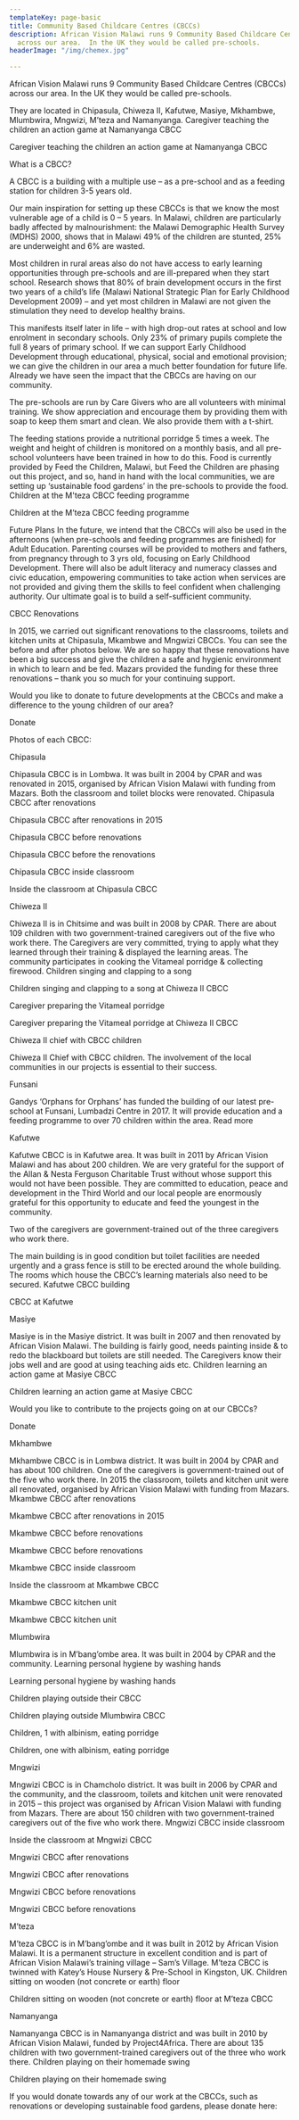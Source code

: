 ```yaml
---
templateKey: page-basic
title: Community Based Childcare Centres (CBCCs)
description: African Vision Malawi runs 9 Community Based Childcare Centres (CBCCs)
  across our area.  In the UK they would be called pre-schools.
headerImage: "/img/chemex.jpg"

---
```

African Vision Malawi runs 9 Community Based Childcare Centres (CBCCs) across our area. In the UK they would be called pre-schools.

They are located in Chipasula, Chiweza II, Kafutwe, Masiye, Mkhambwe, Mlumbwira, Mngwizi, M’teza and Namanyanga.
Caregiver teaching the children an action game at Namanyanga CBCC

Caregiver teaching the children an action game at Namanyanga CBCC

What is a CBCC?

A CBCC is a building with a multiple use – as a pre-school and as a feeding station for children 3-5 years old.

Our main inspiration for setting up these CBCCs is that we know the most vulnerable age of a child is 0 – 5 years. In Malawi, children are particularly badly affected by malnourishment: the Malawi Demographic Health Survey (MDHS) 2000, shows that in Malawi 49% of the children are stunted, 25% are underweight and 6% are wasted.

Most children in rural areas also do not have access to early learning opportunities through pre-schools and are ill-prepared when they start school. Research shows that 80% of brain development occurs in the first two years of a child’s life (Malawi National Strategic Plan for Early Childhood Development 2009) – and yet most children in Malawi are not given the stimulation they need to develop healthy brains.

This manifests itself later in life – with high drop-out rates at school and low enrolment in secondary schools. Only 23% of primary pupils complete the full 8 years of primary school. If we can support Early Childhood Development through educational, physical, social and emotional provision; we can give the children in our area a much better foundation for future life. Already we have seen the impact that the CBCCs are having on our community.

The pre-schools are run by Care Givers who are all volunteers with minimal training. We show appreciation and encourage them by providing them with soap to keep them smart and clean. We also provide them with a t-shirt.

The feeding stations provide a nutritional porridge 5 times a week. The weight and height of children is monitored on a monthly basis, and all pre-school volunteers have been trained in how to do this. Food is currently provided by Feed the Children, Malawi, but Feed the Children are phasing out this project, and so, hand in hand with the local communities, we are setting up ‘sustainable food gardens’ in the pre-schools to provide the food.
Children at the M'teza CBCC feeding programme

Children at the M’teza CBCC feeding programme

Future Plans
In the future, we intend that the CBCCs will also be used in the afternoons (when pre-schools and feeding programmes are finished) for Adult Education. Parenting courses will be provided to mothers and fathers, from pregnancy through to 3 yrs old, focusing on Early Childhood Development. There will also be adult literacy and numeracy classes and civic education, empowering communities to take action when services are not provided and giving them the skills to feel confident when challenging authority. Our ultimate goal is to build a self-sufficient community.

CBCC Renovations

In 2015, we carried out significant renovations to the classrooms, toilets and kitchen units at Chipasula, Mkambwe and Mngwizi CBCCs. You can see the before and after photos below. We are so happy that these renovations have been a big success and give the children a safe and hygienic environment in which to learn and be fed. Mazars provided the funding for these three renovations – thank you so much for your continuing support.

Would you like to donate to future developments at the CBCCs and make a difference to the young children of our area?

Donate

Photos of each CBCC:

Chipasula

Chipasula CBCC is in Lombwa. It was built in 2004 by CPAR and was renovated in 2015, organised by African Vision Malawi with funding from Mazars. Both the classroom and toilet blocks were renovated.
Chipasula CBCC after renovations

Chipasula CBCC after renovations in 2015

Chipasula CBCC before renovations

Chipasula CBCC before the renovations

Chipasula CBCC inside classroom

Inside the classroom at Chipasula CBCC

Chiweza II

Chiweza II is in Chitsime and was built in 2008 by CPAR. There are about 109 children with two government-trained caregivers out of the five who work there. The Caregivers are very committed, trying to apply what they learned through their training & displayed the learning areas. The community participates in cooking the Vitameal porridge & collecting firewood.
Children singing and clapping to a song

Children singing and clapping to a song at Chiweza II CBCC

Caregiver preparing the Vitameal porridge

Caregiver preparing the Vitameal porridge at Chiweza II CBCC

Chiweza II chief with CBCC children

Chiweza II Chief with CBCC children. The involvement of the local communities in our projects is essential to their success.

Funsani

Gandys ‘Orphans for Orphans’ has funded the building of our latest pre-school at Funsani, Lumbadzi Centre in 2017. It will provide education and a feeding programme to over 70 children within the area. Read more

Kafutwe

Kafutwe CBCC is in Kafutwe area. It was built in 2011 by African Vision Malawi and has about 200 children. We are very grateful for the support of the Allan & Nesta Ferguson Charitable Trust without whose support this would not have been possible. They are committed to education, peace and development in the Third World and our local people are enormously grateful for this opportunity to educate and feed the youngest in the community.

Two of the caregivers are government-trained out of the three caregivers who work there.

The main building is in good condition but toilet facilities are needed urgently and a grass fence is still to be erected around the whole building. The rooms which house the CBCC’s learning materials also need to be secured.
Kafutwe CBCC building

CBCC at Kafutwe

Masiye

Masiye is in the Masiye district. It was built in 2007 and then renovated by African Vision Malawi. The building is fairly good, needs painting inside & to redo the blackboard but toilets are still needed. The Caregivers know their jobs well and are good at using teaching aids etc.
Children learning an action game at Masiye CBCC

Children learning an action game at Masiye CBCC

Would you like to contribute to the projects going on at our CBCCs?

Donate

Mkhambwe

Mkhambwe CBCC is in Lombwa district. It was built in 2004 by CPAR and has about 100 children. One of the caregivers is government-trained out of the five who work there. In 2015 the classroom, toilets and kitchen unit were all renovated, organised by African Vision Malawi with funding from Mazars.
Mkambwe CBCC after renovations

Mkambwe CBCC after renovations in 2015

Mkambwe CBCC before renovations

Mkambwe CBCC before renovations

Mkambwe CBCC inside classroom

Inside the classroom at Mkambwe CBCC

Mkambwe CBCC kitchen unit

Mkambwe CBCC kitchen unit

Mlumbwira

Mlumbwira is in M’bang’ombe area. It was built in 2004 by CPAR and the community.
Learning personal hygiene by washing hands

Learning personal hygiene by washing hands

Children playing outside their CBCC

Children playing outside Mlumbwira CBCC

Children, 1 with albinism, eating porridge

Children, one with albinism, eating porridge

Mngwizi

Mngwizi CBCC is in Chamcholo district. It was built in 2006 by CPAR and the community, and the classroom, toilets and kitchen unit were renovated in 2015 – this project was organised by African Vision Malawi with funding from Mazars. There are about 150 children with two government-trained caregivers out of the five who work there.
Mngwizi CBCC inside classroom

Inside the classroom at Mngwizi CBCC

Mngwizi CBCC after renovations

Mngwizi CBCC after renovations

Mngwizi CBCC before renovations

Mngwizi CBCC before renovations

M’teza

M’teza CBCC is in M’bang’ombe and it was built in 2012 by African Vision Malawi. It is a permanent structure in excellent condition and is part of African Vision Malawi’s training village – Sam’s Village. M’teza CBCC is twinned with Katey’s House Nursery & Pre-School in Kingston, UK.
Children sitting on wooden (not concrete or earth) floor

Children sitting on wooden (not concrete or earth) floor at M’teza CBCC

Namanyanga

Namanyanga CBCC is in Namanyanga district and was built in 2010 by African Vision Malawi, funded by Project4Africa. There are about 135 children with two government-trained caregivers out of the three who work there.
Children playing on their homemade swing

Children playing on their homemade swing

If you would donate towards any of our work at the CBCCs, such as renovations or developing sustainable food gardens, please donate here: